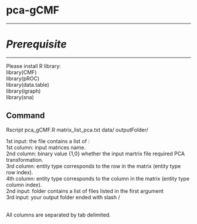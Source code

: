 # pca-gCMF
------------------------------

# *Prerequisite*
-------------------------------
Please install R library:<br/>
library(CMF)<br/>
library(pROC)<br/>
library(data.table)<br/>
library(igraph)<br/>
library(sna)<br/>


Command
--------------------------
Rscript pca_gCMF.R matrix_list_pca.txt data/ outputFolder/<br/>

1st input:  the file contains a list of :<br/>
            1st column: input matrices name. <br/>
            2nd column: binary value {1,0} whether the input martrix file required PCA transformation.<br/>
            3rd column: entity type corresponds to the row in the matrix (entity type row index).<br/>
            4th column: entity type corresponds to the column in the matrix (entity type column index).<br/>
2nd input: folder contains a list of files listed in the first argument<br/>
3rd input: your output folder ended with slash / <br/><br/>

All columns are separated by tab delimited.<br/><br/>
